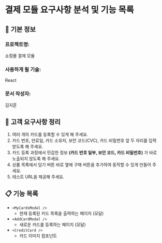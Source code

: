 # 결제 모듈 요구사항 분석 및 기능 목록

## 📌 기본 정보
### 프로젝트명:
쇼핑몰 결제 모듈

### 사용하게 될 기술:
React

### 문서 작성자:
김지훈

## 📝 고객 요구사항 정리
1. 여러 개의 카드를 등록할 수 있게 해 주세요.
2. 카드 번호, 만료일, 카드 소유자, 보안 코드(CVC), 카드 비밀번호 앞 두 자리를 입력 받도록 해 주세요.
3. 카드 등록 과정에서 민감한 정보 **(카드 번호 일부, 보안 코드, 카드 비밀번호)** 가 바로 노출되지 않도록 해 주세요.
4. 상품 목록에서 담기 버튼 바로 옆에 구매 버튼을 추가하여 동작할 수 있게 만들어 주세요.
5. 테스트 URL을 제공해 주세요.

## 📋 기능 목록
- `<MyCardsModal />`
    - 현재 등록된 카드 목록을 출력하는 페이지 (모달)
- `<AddCardModal />`
    - 새로운 카드를 등록하는 페이지 (모달)
- `<CreditCard />`
    - 카드 이미지 컴포넌트
